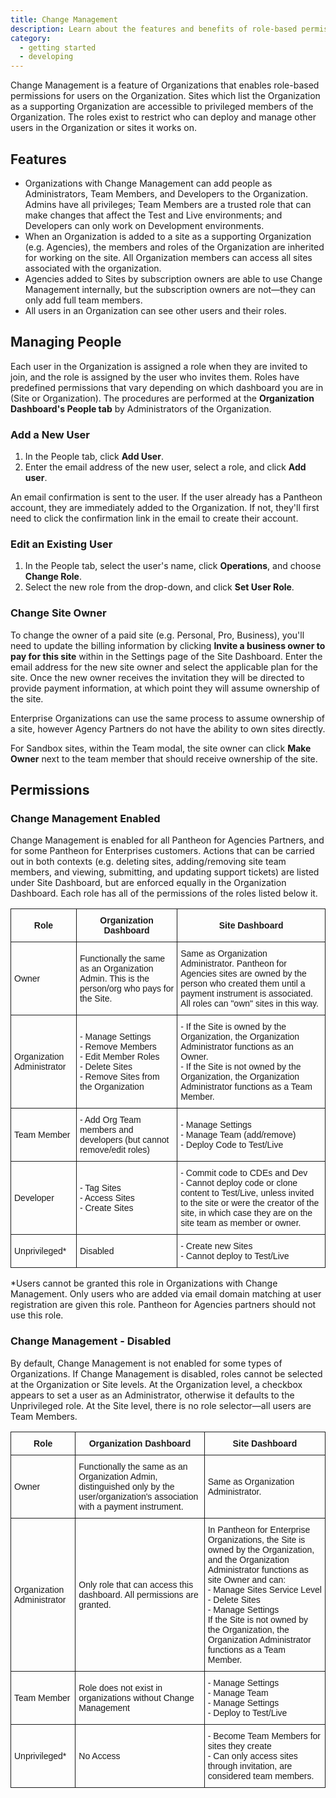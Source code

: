 ```yaml
---
title: Change Management
description: Learn about the features and benefits of role-based permissions.
category:
  - getting started
  - developing
---
```


Change Management is a feature of Organizations that enables role-based permissions for users on the Organization. Sites which list the Organization as a supporting Organization are accessible to privileged members of the Organization. The roles exist to restrict who can deploy and manage other users in the Organization or sites it works on.

## Features
* Organizations with Change Management can add people as Administrators, Team Members, and Developers to the Organization. Admins have all privileges; Team Members are a trusted role that can make changes that affect the Test and Live environments; and Developers can only work on Development environments.
* When an Organization is added to a site as a supporting Organization (e.g. Agencies), the members and roles of the Organization are inherited for working on the site. All Organization members can access all sites associated with the organization.
* Agencies added to Sites by subscription owners are able to use Change Management internally, but the subscription owners are not—they can only add full team members.
* All users in an Organization can see other users and their roles.


## Managing People
Each user in the Organization is assigned a role when they are invited to join, and the role is assigned by the user who invites them. Roles have predefined permissions that vary depending on which dashboard you are in (Site or Organization). The procedures are performed at the **Organization Dashboard's People tab** by Administrators of the Organization.


### Add a New User

1. In the People tab, click **Add User**.
2. Enter the email address of the new user, select a role, and click **Add user**.

An email confirmation is sent to the user. If the user already has a Pantheon account, they are immediately added to the Organization. If not, they'll first need to click the confirmation link in the email to create their account.


### Edit an Existing User

1. In the People tab, select the user's name, click **Operations**, and choose **Change Role**.
2. Select the new role from the drop-down, and click **Set User Role**.

### Change Site Owner

To change the owner of a paid site (e.g. Personal, Pro, Business), you'll need to update the billing information by clicking **Invite a business owner to pay for this site** within in the Settings page of the Site Dashboard. Enter the email address for the new site owner and select the applicable plan for the site. Once the new owner receives the invitation they will be directed to provide payment information, at which point they will assume ownership of the site.

Enterprise Organizations can use the same process to assume ownership of a site, however Agency Partners do not have the ability to own sites directly.

For Sandbox sites, within the Team modal, the site owner can click **Make Owner** next to the team member that should receive ownership of the site. 


## Permissions

### Change Management Enabled

Change Management is enabled for all Pantheon for Agencies Partners, and for some Pantheon for Enterprises customers. Actions that can be carried out in both contexts (e.g. deleting sites, adding/removing site team members, and viewing, submitting, and updating support tickets) are listed under Site Dashboard, but are enforced equally in the Organization Dashboard. Each role has all of the permissions of the roles listed below it.

<style type="text/css">
.tg  {border-collapse:collapse;border-spacing:0;}
.tg td{font-family:Arial, sans-serif;font-size:14px;padding:10px 5px;border-style:solid;border-width:1px;overflow:hidden;word-break:normal;}
.tg th{font-family:Arial, sans-serif;font-size:14px;font-weight:normal;padding:10px 5px;border-style:solid;border-width:1px;overflow:hidden;word-break:normal;}
.tg .tg-e3zv{font-weight:bold}
</style>
<table class="tg">
<tr>
<th class="tg-e3zv">Role</th>
<th class="tg-e3zv">Organization Dashboard</th>
<th class="tg-e3zv">Site Dashboard</th>
</tr>
<tr>
<td class="tg-031e">Owner</td>
<td class="tg-031e">Functionally the same as an Organization Admin. This is the person/org who pays for the Site.</td>
<td class="tg-031e">Same as Organization Administrator. Pantheon for Agencies sites are owned by the person who created them until a payment instrument is associated. All roles can "own" sites in this way.</td>
</tr>
<tr>
<td class="tg-031e">Organization Administrator</td>
<td class="tg-031e">- Manage Settings<br>- Remove Members<br>- Edit Member Roles<br>- Delete Sites<br>- Remove Sites from the Organization</td>
<td class="tg-031e">- If the Site is owned by the Organization, the Organization Administrator functions as an Owner.<br>- If the Site is not owned by the Organization, the Organization Administrator functions as a Team Member.</td>
</tr>
<tr>
<td class="tg-031e">Team Member</td>
<td class="tg-031e">- Add Org Team members and developers (but cannot remove/edit roles)</td>
<td class="tg-031e">- Manage Settings<br>- Manage Team (add/remove)<br>- Deploy Code to Test/Live</td>
</tr>
<tr>
<td class="tg-031e">Developer</td>
<td class="tg-031e">- Tag Sites<br>- Access Sites<br>- Create Sites</td>
<td class="tg-031e">- Commit code to CDEs and Dev<br>- Cannot deploy code or clone content to Test/Live, unless invited to the site or were the creator of the site, in which case they are on the site team as member or owner.</td>
</tr>
<tr>
<td class="tg-031e">Unprivileged*</td>
<td class="tg-031e">Disabled
<td class="tg-031e">- Create new Sites<br>- Cannot deploy to Test/Live</td>
</tr>
</table>
*Users cannot be granted this role in Organizations with Change Management. Only users who are added via email domain matching at user registration are given this role. Pantheon for Agencies partners should not use this role.


### Change Management - Disabled

By default, Change Management is not enabled for some types of Organizations. If Change Management is disabled, roles cannot be selected at the Organization or Site levels. At the Organization level, a checkbox appears to set a user as an Administrator, otherwise it defaults to the Unprivileged role. At the Site level, there is no role selector&mdash;all users are Team Members.

<style type="text/css">
.tg  {border-collapse:collapse;border-spacing:0;}
.tg td{font-family:Arial, sans-serif;font-size:14px;padding:10px 5px;border-style:solid;border-width:1px;overflow:hidden;word-break:normal;}
.tg th{font-family:Arial, sans-serif;font-size:14px;font-weight:normal;padding:10px 5px;border-style:solid;border-width:1px;overflow:hidden;word-break:normal;}
.tg .tg-e3zv{font-weight:bold}
</style>
<table class="tg">
<tr>
<th class="tg-e3zv">Role</th>
<th class="tg-e3zv">Organization Dashboard</th>
<th class="tg-e3zv">Site Dashboard</th>
</tr>
<tr>
<td class="tg-031e">Owner</td>
<td class="tg-031e">Functionally the same as an Organization Admin, distinguished only by the user/organization's association with a payment instrument.  </td>
<td class="tg-031e">Same as Organization Administrator.</td>
</tr>
<tr>
<td class="tg-031e">Organization Administrator</td>
<td class="tg-031e">Only role that can access this dashboard. All permissions are granted.</td>
<td class="tg-031e">In Pantheon for Enterprise Organizations, the Site is owned by the Organization, and the Organization Administrator functions as site Owner and can:<br>- Manage Sites Service Level<br>- Delete Sites<br>- Manage Settings<br>If the Site is not owned by the Organization, the Organization Administrator functions as a Team Member.</td>
</tr>
<tr>
<td class="tg-031e">Team Member</td>
<td class="tg-031e">Role does not exist in organizations without Change Management</td>
<td class="tg-031e">- Manage Settings<br>- Manage Team<br>- Manage Settings<br>- Deploy to Test/Live</td>
</tr>
<tr>
<td class="tg-031e">Unprivileged*</td>
<td class="tg-031e"> No Access</td>
<td class="tg-031e">- Become Team Members for sites they create<br>- Can only access sites through invitation, are considered team members.</td>
</tr>
</table>
